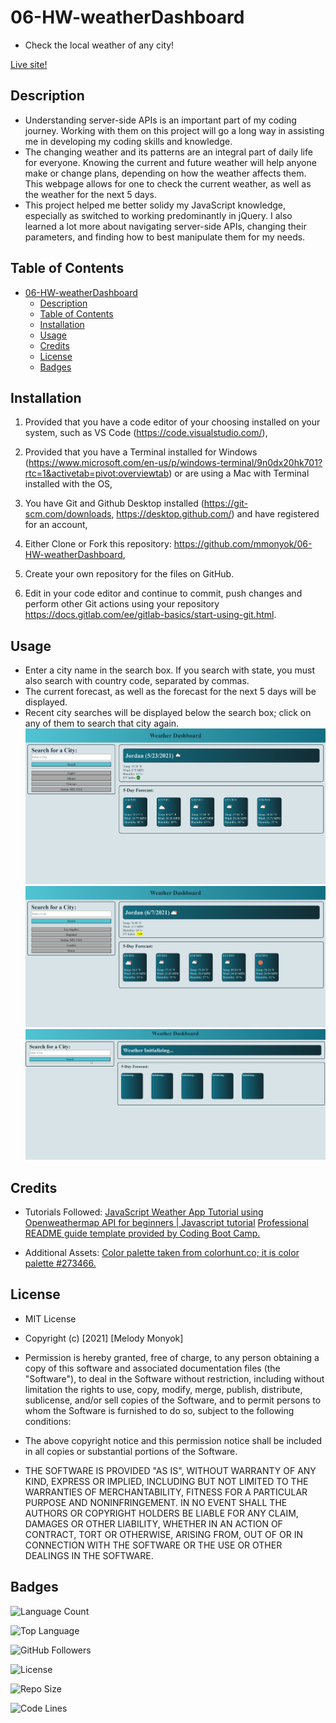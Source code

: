 # 06-HW-weatherDashboard
- Check the local weather of any city!

[Live site!](https://mmonyok.github.io/06-HW-weatherDashboard/)

## Description
- Understanding server-side APIs is an important part of my coding journey. Working with them on this project will go a long way in assisting me in developing my coding skills and knowledge. 
- The changing weather and its patterns are an integral part of daily life for everyone. Knowing the current and future weather will help anyone make or change plans, depending on how the weather affects them. This webpage allows for one to check the current weather, as well as the weather for the next 5 days.
- This project helped me better solidy my JavaScript knowledge, especially as switched to working predominantly in jQuery. I also learned a lot more about navigating server-side APIs, changing their parameters, and finding how to best manipulate them for my needs.

## Table of Contents
- [06-HW-weatherDashboard](#06-hw-weatherdashboard)
  - [Description](#description)
  - [Table of Contents](#table-of-contents)
  - [Installation](#installation)
  - [Usage](#usage)
  - [Credits](#credits)
  - [License](#license)
  - [Badges](#badges)

## Installation
1. Provided that you have a code editor of your choosing installed on your system, such as VS Code (https://code.visualstudio.com/),

2. Provided that you have a Terminal installed for Windows (https://www.microsoft.com/en-us/p/windows-terminal/9n0dx20hk701?rtc=1&activetab=pivot:overviewtab) or are using a Mac with Terminal installed with the OS,

3. You have Git and Github Desktop installed (https://git-scm.com/downloads, https://desktop.github.com/) and have registered for an account,

4. Either Clone or Fork this repository: https://github.com/mmonyok/06-HW-weatherDashboard,

5. Create your own repository for the files on GitHub.

6. Edit in your code editor and continue to commit, push changes and perform other Git actions using your repository https://docs.gitlab.com/ee/gitlab-basics/start-using-git.html.

## Usage
- Enter a city name in the search box. If you search with state, you must also search with country code, separated by commas.
- The current forecast, as well as the forecast for the next 5 days will be displayed.
- Recent city searches will be displayed below the search box; click on any of them to search that city again.
![Screenshot of web application on page load.](./images/screenshot.png)
![Screenshot of web application during use.](images/screenshot2.png)
![GIF of web application in use.](images/weatherDashboardGIF.gif)

## Credits
- Tutorials Followed:
[JavaScript Weather App Tutorial using Openweathermap API for beginners | Javascript tutorial](https://youtu.be/GXrDEA3SIOQ)
[Professional README guide template provided by Coding Boot Camp.](https://github.com/coding-boot-camp)

- Additional Assets:
[Color palette taken from colorhunt.co; it is color palette #273466.](https://colorhunt.co/palette/282007)

## License
- MIT License

- Copyright (c) [2021] [Melody Monyok]

- Permission is hereby granted, free of charge, to any person obtaining a copy
of this software and associated documentation files (the "Software"), to deal
in the Software without restriction, including without limitation the rights
to use, copy, modify, merge, publish, distribute, sublicense, and/or sell
copies of the Software, and to permit persons to whom the Software is
furnished to do so, subject to the following conditions:

- The above copyright notice and this permission notice shall be included in all
copies or substantial portions of the Software.

- THE SOFTWARE IS PROVIDED "AS IS", WITHOUT WARRANTY OF ANY KIND, EXPRESS OR
IMPLIED, INCLUDING BUT NOT LIMITED TO THE WARRANTIES OF MERCHANTABILITY,
FITNESS FOR A PARTICULAR PURPOSE AND NONINFRINGEMENT. IN NO EVENT SHALL THE
AUTHORS OR COPYRIGHT HOLDERS BE LIABLE FOR ANY CLAIM, DAMAGES OR OTHER
LIABILITY, WHETHER IN AN ACTION OF CONTRACT, TORT OR OTHERWISE, ARISING FROM,
OUT OF OR IN CONNECTION WITH THE SOFTWARE OR THE USE OR OTHER DEALINGS IN THE
SOFTWARE.

## Badges
![Language Count](https://img.shields.io/github/languages/count/mmonyok/06-HW-weatherDashboard?color=blueviolet&label=Repo%20Language%20Count&logo=GitHub&logoColor=blueviolet&style=plastic)

![Top Language](https://img.shields.io/github/languages/top/mmonyok/06-HW-weatherDashboard?color=blue&logo=GitHub&logoColor=blue&style=plastic)

![GitHub Followers](https://img.shields.io/github/followers/mmonyok?color=success&logo=GitHub&logoColor=success&style=plastic)

![License](https://img.shields.io/github/license/mmonyok/06-HW-weatherDashboard?color=yellow&logo=github&logoColor=yellow&style=plastic)

![Repo Size](https://img.shields.io/github/repo-size/mmonyok/06-HW-weatherDashboard?color=important&logo=github&logoColor=important&style=plastic)

![Code Lines](https://img.shields.io/tokei/lines/github/mmonyok/06-HW-weatherDashboard?color=FF0000&label=code%20lines&logo=github&logoColor=FF0000&style=plastic)